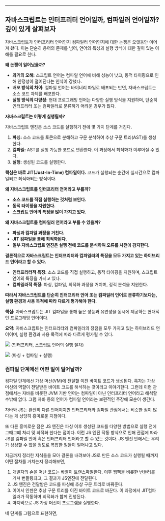 

---


## 자바스크립트는 인터프리터 언어일까, 컴파일러 언어일까? 깊이 있게 살펴보자

자바스크립트가 인터프리터 언어인지 컴파일러 언어인지에 대한 논쟁은 오랫동안 이어져 왔다. 이는 단순히 용어의 문제를 넘어, 언어의 특성과 실행 방식에 대한 깊이 있는 이해를 필요로 한다.

**왜 논쟁이 일어났을까?**

- **과거의 오해:** 스크립트 언어는 컴파일 언어에 비해 성능이 낮고, 동적 타이핑으로 인해 안정성이 떨어진다는 인식이 강했다.
- **배포 방식의 차이:** 컴파일 언어는 바이너리 파일로 배포되는 반면, 자바스크립트는 소스 코드 자체를 배포한다.
- **실행 방식의 다양성:** 현대 프로그래밍 언어는 다양한 실행 방식을 지원하며, 단순히 인터프리터 또는 컴파일러로 분류하기 어려운 경우가 많다.

**자바스크립트는 어떻게 실행될까?**

자바스크립트 엔진은 소스 코드를 실행하기 전에 몇 가지 단계를 거친다.

1. **파싱:** 소스 코드를 토큰으로 분해하고 구문 분석하여 추상 구문 트리(AST)를 생성한다.
2. **컴파일:** AST를 실행 가능한 코드로 변환한다. 이 과정에서 최적화가 이루어질 수 있다.
3. **실행:** 생성된 코드를 실행한다.

**핵심은 바로 JIT(Just-In-Time) 컴파일이다.** 코드가 실행되는 순간에 실시간으로 컴파일되고 최적화되는 방식이다.

**왜 자바스크립트를 인터프리터 언어라고 부를까?**

- **소스 코드를 직접 실행하는 것처럼 보인다.**
- **동적 타이핑을 지원한다.**
- **스크립트 언어의 특징을 많이 가지고 있다.**

**왜 자바스크립트를 컴파일러 언어라고 부를 수 있을까?**

- **파싱과 컴파일 과정을 거친다.**
- **JIT 컴파일을 통해 최적화된다.**
- **일부 자바스크립트 엔진은 실행 전에 코드를 분석하여 오류를 사전에 감지한다.**

**결론적으로 자바스크립트는 인터프리터와 컴파일러의 특징을 모두 가지고 있는 하이브리드 언어라고 할 수 있다.**

- **인터프리터적 특징:** 소스 코드를 직접 실행하고, 동적 타이핑을 지원하며, 스크립트 언어의 특징을 가지고 있다.
- **컴파일러적 특징:** 파싱, 컴파일, 최적화 과정을 거치며, 정적 분석을 지원한다.

**따라서 자바스크립트를 단순히 인터프리터 언어 또는 컴파일러 언어로 분류하기보다는, 실행 환경과 사용 목적에 따라 다르게 평가해야 한다.**

**핵심:** 자바스크립트는 JIT 컴파일을 통해 높은 성능과 유연성을 동시에 제공하는 현대적인 프로그래밍 언어이다.

**요약:** 자바스크립트는 인터프리터와 컴파일러의 장점을 모두 가지고 있는 하이브리드 언어이며, 실행 환경과 사용 목적에 따라 다르게 평가될 수 있다.


![](https://i.imgur.com/Oyj683G.png)
(인터프리터, 스크립트 언어의 실행 절차)


![](https://i.imgur.com/0tIkhyH.png)
(파싱 + 컴파일 + 실행)


### 컴파일 단계에선 어떤 일이 일어날까?

컴파일 단계에선 가상 머신(VM)에 전달할 이진 바이트 코드가 생성된다. 혹자는 가상 머신의 역할이 전달받은 바이트 코드를 해석하는 것이라고 이야기한다. 그런데 이런 관점에서는 자바를 비롯한 JVM 기반 언어는 컴파일이 아닌 인터프리터 언어라고 해석할수밖에 없다. 그럼 자바 등의 언어가 컴파일 언어라는 보편적인 주장에 모순이 생긴다.

자바와 JS는 완전히 다른 언어이지만 인터프리터와 컴파일 관점에서는 비슷한 점이 많다는 게 상당히 흥미로운 지점이다.

또 다른 흥미로운 점은 JS 엔진은 파싱 이후 생성된 코드를 다양한 방법으로 실행 전에 그때그떄 처리 및 최적화 한다는 점이다.
이런 JS 엔진 작동 방식으로 인해 관점에 따라 JS를 컴파일 언어 혹은 인터프리터 언어라고 할 수 있는 것이다. JS 엔진 안에서는 우리가 상상할 수 없을 정도로 복잡한 일들이 일어나고 있다.

지금까지 정리한 지식들을 모아 결론을 내려보아 JS로 만든 소스 코드가 실행될 때까지 어떤 절차를 거치는지 정리해보면,

1. 개발자의 손을 떠난 코드는 바벨이 트랜스파일한다. 이후 웹팩을 비롯한 번들러를 거쳐 번들링되고, 그 결과가 JS엔진에 전달된다.
2. JS 엔진은 전달받은 코드를 파싱해 추상 구문 트리로 바꿔준다.
3. 이어서 인젠은 추상 구문 트리를 이진 바이트 코드로 바꾼다. 이 과정에서 JIT컴파일러가 작동하며 최적화가 함께 진행된다.
4. 마지막으로 JS 가상 머신이 프로그램을 실행한다.

네 단계를 그림으로 표현하면, 